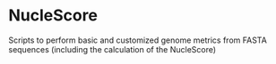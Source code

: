 # NucleScore
Scripts to perform basic and customized genome metrics from FASTA sequences (including the calculation of the NucleScore)
